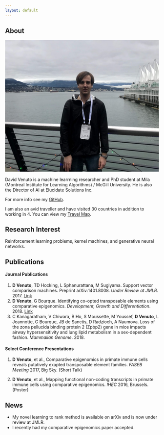 ```yaml
---
layout: default
---
```


## About

<img class="profile-picture" src="0.jpeg">

David Venuto is a machine learrning researcher and PhD student at Mila (Montreal Institute for Learning Algorithms) / McGill University.  He is also the Director of AI at Elucidate Solutions Inc.

For more info see my [GitHub](https://github.com/dvVenuto).

I am also an avid traveller and have visited 30 countries in addition to working in 4.  You can view my [Travel Map](https://drive.google.com/open?id=1_QtJdbULTcZpp6Jb8Da1D3T6d7vGn5np&usp=sharing).

## Research Interest

Reinforcement learning problems, kernel machines, and generative neural networks.

## Publications

#### Journal Publications

1. **D Venuto**, TD Hocking, L Sphanurattana, M Sugiyama. Support vector comparison machines. Preprint arXiv:1401.8008. *Under Review at JMLR*. 2017. [Link](https://arxiv.org/pdf/1401.8008.pdf)
2. **D Venuto**, G Bourque. Identifying co-opted transposable elements using comparative epigenomics. *Development, Growth and Differentiation*. 2018. [Link](http://onlinelibrary.wiley.com/doi/10.1111/dgd.12423/abstract)
3. C Kanagaratham, V Chiwara, B Ho, S Moussette, M Youssef, **D Venuto**, L Jeannotte, G Bourque, JB de Sanctis, D Radzioch, A Naumova. Loss of the zona pellucida binding protein 2 (Zpbp2) gene in mice impacts airway hypersensitivity and lung lipid metabolism in a sex-dependent fashion. *Mammalian Genome*. 2018.

#### Select Conference Presentations

1. **D Venuto**, et al., Comparative epigenomics in primate immune cells reveals putatively exapted transposable element families. *FASEB Meeting* 2017, Big Sky. (Short Talk)

2. **D Venuto**, et al., Mapping functional non-coding transcripts in primate immune cells using comparative epigenomics. *IHEC* 2016, Brussels. (Poster)

## News

- My novel learning to rank method is available on arXiv and is now under review at JMLR.
- I recently had my comparative epigenomics paper accepted.




